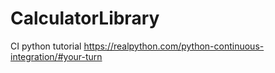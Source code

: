 # CalculatorLibrary
 CI python tutorial https://realpython.com/python-continuous-integration/#your-turn
